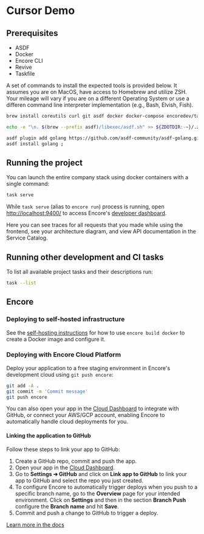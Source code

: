 # Cursor Demo

## Prerequisites

- ASDF
- Docker
- Encore CLI
- Revive
- Taskfile

A set of commands to install the expected tools is provided below. It assumes
you are on MacOS, have access to Homebrew and utilize ZSH. Your mileage will
vary if you are on a different Operating System or use a differen command line
interpreter implementation (e.g., Bash, Elvish, Fish).

  ```bash
  brew install coreutils curl git asdf docker docker-compose encoredev/tap/encore go-task mockery revive sqlc ;

  echo -e "\n. $(brew --prefix asdf)/libexec/asdf.sh" >> ${ZDOTDIR:-~}/.zshrc ;

  asdf plugin add golang https://github.com/asdf-community/asdf-golang.git ;
  asdf install golang ;
  ```

## Running the project

You can launch the entire company stack using docker containers with a single
command:

```bash
task serve
```

While `task serve` (alias to `encore run`) process is running, open
[http://localhost:9400/](http://localhost:9400/) to access Encore's
[developer dashboard](https://encore.dev/docs/go/observability/dev-dash).

Here you can see traces for all requests that you made while using the frontend,
see your architecture diagram, and view API documentation in the Service Catalog.

## Running other development and CI tasks

To list all available project tasks and their descriptions run:

```bash
task --list
```

## Encore

### Deploying to self-hosted infrastructure

See the [self-hosting instructions](https://encore.dev/docs/go/self-host/docker-build)
for how to use `encore build docker` to create a Docker image and configure it.

### Deploying with Encore Cloud Platform

Deploy your application to a free staging environment in Encore's development cloud using `git push encore`:

```bash
git add -A .
git commit -m 'Commit message'
git push encore
```

You can also open your app in the [Cloud Dashboard](https://app.encore.dev) to
integrate with GitHub, or connect your AWS/GCP account, enabling Encore to
automatically handle cloud deployments for you.

#### Linking the application to GitHub

Follow these steps to link your app to GitHub:

1. Create a GitHub repo, commit and push the app.
2. Open your app in the [Cloud Dashboard](https://app.encore.dev).
3. Go to **Settings ➔ GitHub** and click on **Link app to GitHub** to link your
app to GitHub and select the repo you just created.
4. To configure Encore to automatically trigger deploys when you push to a
specific branch name, go to the **Overview** page for your intended environment.
Click on **Settings** and then in the section **Branch Push** configure the
**Branch name** and hit **Save**.
5. Commit and push a change to GitHub to trigger a deploy.

[Learn more in the docs](https://encore.dev/docs/platform/integrations/github)

